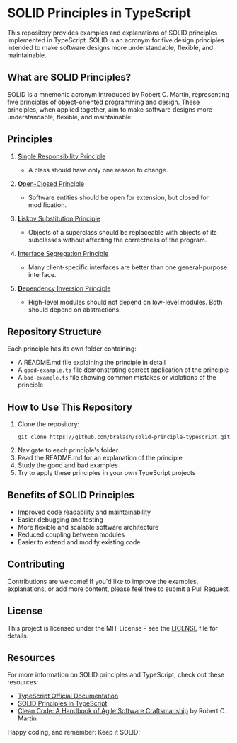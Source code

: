 # SOLID Principles in TypeScript

This repository provides examples and explanations of SOLID principles implemented in TypeScript. SOLID is an acronym for five design principles intended to make software designs more understandable, flexible, and maintainable.

## What are SOLID Principles?

SOLID is a mnemonic acronym introduced by Robert C. Martin, representing five principles of object-oriented programming and design. These principles, when applied together, aim to make software designs more understandable, flexible, and maintainable.

## Principles

1. [**S**ingle Responsibility Principle](./S-SingleResponsibility/README.md)
   - A class should have only one reason to change.

2. [**O**pen-Closed Principle](./O-OpenClosed/README.md)
   - Software entities should be open for extension, but closed for modification.

3. [**L**iskov Substitution Principle](./L-LiskovSubstitution/README.md)
   - Objects of a superclass should be replaceable with objects of its subclasses without affecting the correctness of the program.

4. [**I**nterface Segregation Principle](./I-InterfaceSegregation/README.md)
   - Many client-specific interfaces are better than one general-purpose interface.

5. [**D**ependency Inversion Principle](./D-DependencyInversion/README.md)
   - High-level modules should not depend on low-level modules. Both should depend on abstractions.

## Repository Structure

Each principle has its own folder containing:
- A README.md file explaining the principle in detail
- A `good-example.ts` file demonstrating correct application of the principle
- A `bad-example.ts` file showing common mistakes or violations of the principle

## How to Use This Repository

1. Clone the repository:
   ```
   git clone https://github.com/bralash/solid-principle-typescript.git
   ```
2. Navigate to each principle's folder
3. Read the README.md for an explanation of the principle
4. Study the good and bad examples
5. Try to apply these principles in your own TypeScript projects

## Benefits of SOLID Principles

- Improved code readability and maintainability
- Easier debugging and testing
- More flexible and scalable software architecture
- Reduced coupling between modules
- Easier to extend and modify existing code

## Contributing

Contributions are welcome! If you'd like to improve the examples, explanations, or add more content, please feel free to submit a Pull Request.

## License

This project is licensed under the MIT License - see the [LICENSE](LICENSE) file for details.

## Resources

For more information on SOLID principles and TypeScript, check out these resources:

- [TypeScript Official Documentation](https://www.typescriptlang.org/docs/)
- [SOLID Principles in TypeScript](https://khalilstemmler.com/articles/solid-principles/solid-typescript/)
- [Clean Code: A Handbook of Agile Software Craftsmanship](https://www.amazon.com/Clean-Code-Handbook-Software-Craftsmanship/dp/0132350882) by Robert C. Martin

Happy coding, and remember: Keep it SOLID!
